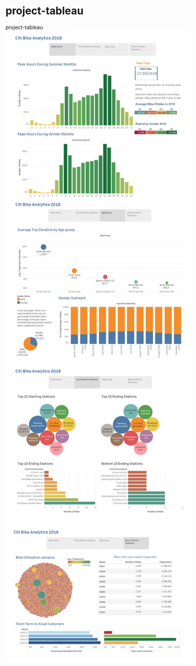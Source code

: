 # project-tableau
project-tableau
![Citibike](Page1.JPG)
![Citibike](Page2.JPG)
![Citibike](Page3.JPG)
![Citibike](Page4.JPG)
